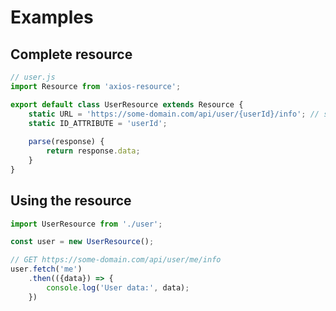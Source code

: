 # Examples

## Complete resource

```javascript
// user.js
import Resource from 'axios-resource';

export default class UserResource extends Resource {
    static URL = 'https://some-domain.com/api/user/{userId}/info'; // special url
    static ID_ATTRIBUTE = 'userId';
    
    parse(response) {
        return response.data;
    }
}
```

## Using the resource

```javascript
import UserResource from './user';

const user = new UserResource();

// GET https://some-domain.com/api/user/me/info
user.fetch('me')
    .then(({data}) => {
        console.log('User data:', data);
    })
```
